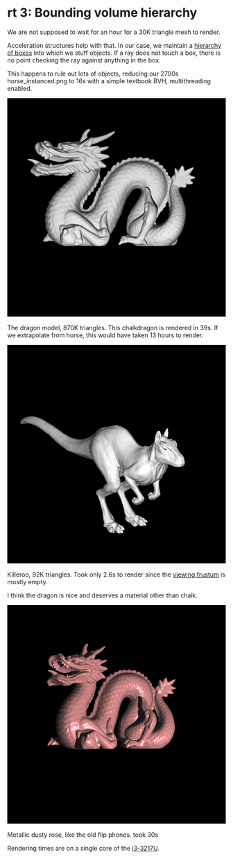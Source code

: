 # rt 3: Bounding volume hierarchy

We are not supposed to wait for an hour for a 30K triangle mesh to render.

Acceleration structures help with that. In our case, we maintain a [hierarchy of boxes][bwiki] into which we stuff objects. If a ray does not touch a box, there is no point checking the ray against anything in the box.

This happens to rule out lots of objects, reducing our 2700s horse_instanced.png to 16s with a simple textbook BVH, multithreading enabled.

![dragon](dragon.png)

The dragon model, 870K triangles. This chalkdragon is rendered in 39s. If we extrapolate from horse, this would have taken 13 hours to render.

![killeroo](killeroo.png)

Killeroo, 92K triangles. Took only 2.6s to render since the [viewing frustum][frust] is mostly empty.

I think the dragon is nice and deserves a material other than chalk.

![dragon_rose](dragon_rose.png)

Metallic dusty rose, like the old flip phones. took 30s

Rendering times are on a single core of the [i3-3217U][cpu-bmark].

[cpu-bmark]: https://www.cpubenchmark.net/cpu.php?cpu=Intel+Core+i3-3217U+%40+1.80GHz
[bwiki]: https://en.wikipedia.org/wiki/Bounding_volume_hierarchy
[frust]: https://en.wikipedia.org/wiki/Viewing_frustum
